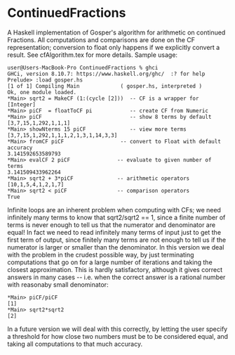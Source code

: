 # ContinuedFractions
A Haskell implementation of Gosper's algorithm for arithmetic on continued Fractions. All computations and comparisons are done on the CF representation; conversion to float only happens if we explicitly convert a result. See cfAlgorithm.tex for more details.
Sample usage:



	user@Users-MacBook-Pro ContinuedFractions % ghci
	GHCi, version 8.10.7: https://www.haskell.org/ghc/  :? for help
	Prelude> :load gosper.hs 
	[1 of 1] Compiling Main             ( gosper.hs, interpreted )
	Ok, one module loaded.
	*Main> sqrt2 = MakeCF (1:(cycle [2]))  -- CF is a wrapper for [Integer]
	*Main> piCF  = floatToCF pi            -- create CF from Numeric
	*Main> piCF                            -- show 8 terms by default
	[3,7,15,1,292,1,1,1]
	*Main> showNterms 15 piCF              -- view more terms
	[3,7,15,1,292,1,1,1,2,1,3,1,14,3,3]
	*Main> fromCF piCF                  -- convert to Float with default accuracy
	3.141592653589793
	*Main> evalCF 2 piCF               -- evaluate to given number of terms
	3.141509433962264
	*Main> sqrt2 + 3*piCF              -- arithmetic operators
	[10,1,5,4,1,2,1,7]
	*Main> sqrt2 < piCF                -- comparison operators
	True






Infinite loops are an inherent problem when computing with CFs; we need
infinitely many terms to know that sqrt2/sqrt2 == 1, since a finite number 
of terms is never enough to tell us that the numerator and denominator are
equal! In fact we need to read infinitely many terms of input just to get
the first term of output, since finitely many terms are not enough to tell
us if the numerator is larger or smaller than the denominator. In this 
version we deal with the problem in the crudest possible way, by just 
terminating computations that go on for a large number of iterations and
taking the closest approximation. This is hardly satisfactory, although it
gives correct answers in many cases -- i.e. when the correct answer is a 
rational number with reasonaby small denominator:

	*Main> piCF/piCF
	[1]
	*Main> sqrt2*sqrt2
	[2]

In a future version we will deal with this correctly, by letting the user
specify a threshold for how close two numbers must be to be considered
equal, and taking all computations to that much accuracy.
